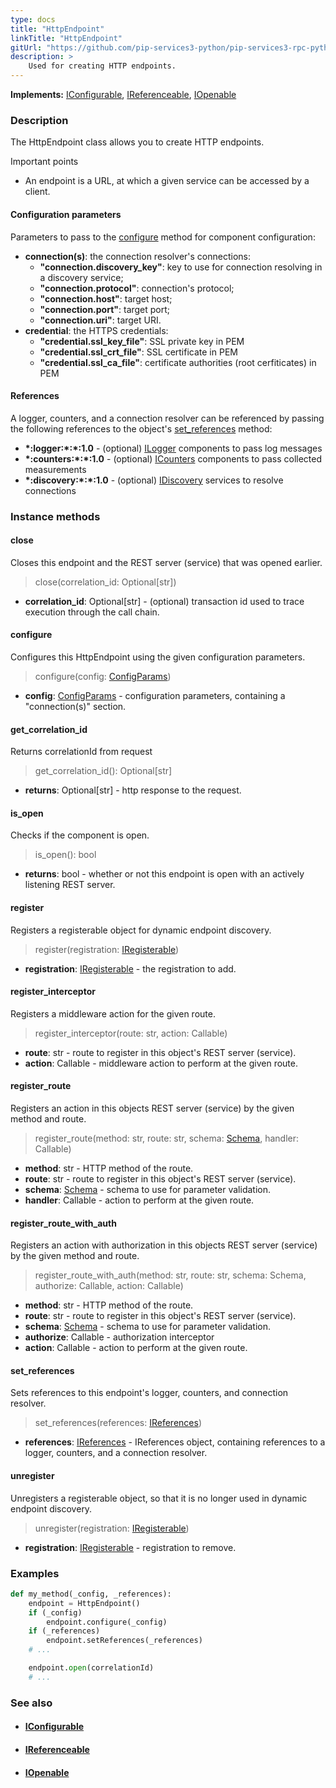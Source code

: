 ```yaml
---
type: docs
title: "HttpEndpoint"
linkTitle: "HttpEndpoint"
gitUrl: "https://github.com/pip-services3-python/pip-services3-rpc-python"
description: >
    Used for creating HTTP endpoints. 
---
```


**Implements:** [IConfigurable](../../../commons/config/iconfigurable), [IReferenceable](../../../commons/refer/ireferenceable), [IOpenable](../../../commons/run/iopenable)

### Description

The HttpEndpoint class allows you to create HTTP endpoints. 

Important points

- An endpoint is a URL, at which a given service can be accessed by a client. 

#### Configuration parameters
Parameters to pass to the [configure](#configure) method for component configuration:

- **connection(s)**: the connection resolver's connections:
    - **"connection.discovery_key"**: key to use for connection resolving in a discovery service;
    - **"connection.protocol"**: connection's protocol;
    - **"connection.host"**: target host;
    - **"connection.port"**: target port;
    - **"connection.uri"**: target URI.
- **credential**: the HTTPS credentials:
    - **"credential.ssl_key_file"**: SSL private key in PEM
    - **"credential.ssl_crt_file"**: SSL certificate in PEM
    - **"credential.ssl_ca_file"**: certificate authorities (root cerfiticates) in PEM


#### References
A logger, counters, and a connection resolver can be referenced by passing the 
following references to the object's [set_references](#set_references) method:

- **\*:logger:\*:\*:1.0** - (optional) [ILogger](../../../components/log/ilogger) components to pass log messages
- **\*:counters:\*:\*:1.0** - (optional) [ICounters](../../../components/count/icounters) components to pass collected measurements
- **\*:discovery:\*:\*:1.0** - (optional) [IDiscovery](../../../components/connect/idiscovery) services to resolve connections


### Instance methods

#### close
Closes this endpoint and the REST server (service) that was opened earlier.

> close(correlation_id: Optional[str])

- **correlation_id**: Optional[str] - (optional) transaction id used to trace execution through the call chain.


#### configure
Configures this HttpEndpoint using the given configuration parameters.

> configure(config: [ConfigParams](../../../commons/config/config_params))

- **config**: [ConfigParams](../../../commons/config/config_params) - configuration parameters, containing a "connection(s)" section.


#### get_correlation_id
Returns correlationId from request

> get_correlation_id(): Optional[str]

- **returns**: Optional[str] - http response to the request.


#### is_open
Checks if the component is open.

> is_open(): bool

- **returns**: bool - whether or not this endpoint is open with an actively listening REST server.


#### register
Registers a registerable object for dynamic endpoint discovery.

> register(registration: [IRegisterable](../../services/iregisterable))

- **registration**: [IRegisterable](../../services/iregisterable) - the registration to add.


#### register_interceptor
Registers a middleware action for the given route.

> register_interceptor(route: str, action: Callable)

- **route**: str - route to register in this object's REST server (service).
- **action**: Callable - middleware action to perform at the given route.


#### register_route
Registers an action in this objects REST server (service) by the given method and route.

> register_route(method: str, route: str, schema: [Schema](../../../commons/validate/schema), handler: Callable)

- **method**: str - HTTP method of the route.
- **route**: str - route to register in this object's REST server (service).
- **schema**: [Schema](../../../commons/validate/schema) - schema to use for parameter validation.
- **handler**: Callable - action to perform at the given route.


#### register_route_with_auth
Registers an action with authorization in this objects REST server (service)
by the given method and route.

> register_route_with_auth(method: str, route: str, schema: Schema, authorize: Callable, action: Callable)

- **method**: str - HTTP method of the route.
- **route**: str - route to register in this object's REST server (service).
- **schema**: [Schema](../../../commons/validate/schema) - schema to use for parameter validation.
- **authorize**: Callable - authorization interceptor
- **action**: Callable - action to perform at the given route.


#### set_references
Sets references to this endpoint's logger, counters, and connection resolver.

> set_references(references: [IReferences](../../../commons/refer/ireferences))

- **references**: [IReferences](../../../commons/refer/ireferences) - IReferences object, containing references to a logger, counters, and a connection resolver.


#### unregister
Unregisters a registerable object, so that it is no longer used in dynamic endpoint discovery.

> unregister(registration: [IRegisterable](../services/iregisterable))

- **registration**: [IRegisterable](../services/iregisterable) - registration to remove.

### Examples

```python
def my_method(_config, _references):
    endpoint = HttpEndpoint()
    if (_config)
        endpoint.configure(_config)
    if (_references)
        endpoint.setReferences(_references)
    # ...

    endpoint.open(correlationId)
    # ...
```

### See also
- #### [IConfigurable](../../../commons/config/iconfigurable)
- #### [IReferenceable](../../../commons/refer/ireferenceable)
- #### [IOpenable](../../../commons/run/iopenable)
